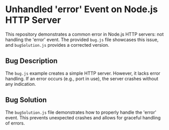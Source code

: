 # Unhandled 'error' Event on Node.js HTTP Server

This repository demonstrates a common error in Node.js HTTP servers: not handling the 'error' event.  The provided `bug.js` file showcases this issue, and `bugSolution.js` provides a corrected version.

## Bug Description

The `bug.js` example creates a simple HTTP server. However, it lacks error handling.  If an error occurs (e.g., port in use), the server crashes without any indication. 

## Bug Solution

The `bugSolution.js` file demonstrates how to properly handle the 'error' event.  This prevents unexpected crashes and allows for graceful handling of errors.